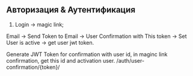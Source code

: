 ## Авторизация & Аутентификация 

1) Login -> magic link;


Email -> Send Token to Email -> User Confirmation with This token -> Set User is active -> get user jwt token.

Generate JWT Token for confirmation with user id, in maginc link confirmation, get this id and activation user.
/auth/user-confirmation/{token}/